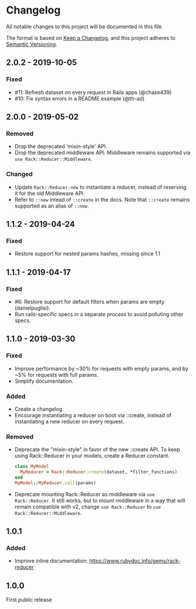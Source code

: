 # Changelog
All notable changes to this project will be documented in this file.

The format is based on [Keep a Changelog](https://keepachangelog.com/en/1.0.0/),
and this project adheres to [Semantic Versioning](https://semver.org/spec/v2.0.0.html).

## 2.0.2 - 2019-10-05

### Fixed
- #11: Refresh dataset on every request in Rails apps (@chase439)
- #10: Fix syntax errors in a README example (@th-ad)

## 2.0.0 - 2019-05-02

### Removed
- Drop the deprecated 'mixin-style' API.
- Drop the deprecated middleware API. Middleware remains supported via
  `use Rack::Reducer::Middleware`.

### Changed
- Update `Rack::Reducer.new` to instantiate a reducer, instead of reserving it
  for the old Middleware API.
- Refer to `::new` intead of `::create` in the docs. Note that `::create`
  remains supported as an alias of `::new`.


## 1.1.2 - 2019-04-24

### Fixed
- Restore support for nested params hashes, missing since 1.1

## 1.1.1 - 2019-04-17

### Fixed
- #6: Restore support for default filters when params are empty (danielpuglisi).
- Run rails-specific specs in a separate process to avoid polluting other specs.

## 1.1.0 - 2019-03-30

### Fixed
- Improve performance by ~30% for requests with empty params, and by ~5% for
  requests with full params.
- Simplify documentation.

### Added
- Create a changelog
- Encourage instantiating a reducer on boot via ::create, instead of
  instantiating a new reducer on every request.

### Removed
- Deprecate the "mixin-style" in favor of the new ::create API.
  To keep using Rack::Reducer in your models, create a Reducer constant.
    ```ruby
    class MyModel
      MyReducer = Rack::Reducer.create(dataset, *filter_functions)
    end
    MyModel::MyReducer.call(params)
    ```
- Deprecate mounting Rack::Reducer as middleware via `use Rack::Reducer`. It
  still works, but to mount middleware in a way that will remain compatible with
  v2, change `use Rack::Reducer` to `use Rack::Reducer::Middleware`.

## 1.0.1
### Added
- Improve inline documentation: https://www.rubydoc.info/gems/rack-reducer

## 1.0.0
First public release
